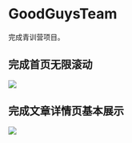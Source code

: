 # GoodGuysTeam
完成青训营项目。

## 完成首页无限滚动



![](https://cdn.jsdelivr.net/gh/Bin-lin-rgb/blog-img@main/20220821225728.png)



## 完成文章详情页基本展示



![](https://cdn.jsdelivr.net/gh/Bin-lin-rgb/blog-img@main/20220823223319.png)
